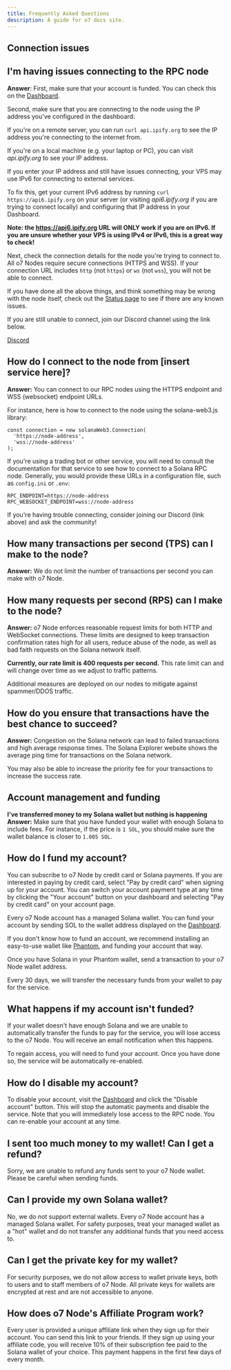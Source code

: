```yaml
---
title: Frequently Asked Questions
description: A guide for o7 docs site.
---
```


## Connection issues

## I'm having issues connecting to the RPC node

**Answer**: First, make sure that your account is funded. You can check this on the [Dashboard](https://o7node.com/dashboard).

Second, make sure that you are connecting to the node using the IP address you've configured in the dashboard:

If you're on a remote server, you can run `curl api.ipify.org` to see the IP address you're connecting to the internet from.

If you're on a local machine (e.g. your laptop or PC), you can visit _api.ipify.org_ to see your IP address.

If you enter your IP address and still have issues connecting, your VPS may use IPv6 for connecting to external services.

To fix this, get your current IPv6 address by running `curl https://api6.ipify.org` on your server (or visiting _api6.ipify.org_ if you are trying to connect locally) and configuring that IP address in your Dashboard.

**Note: the https://api6.ipify.org URL will ONLY work if you are on IPv6. If you are unsure whether your VPS is using IPv4 or IPv6, this is a great way to check!**

Next, check the connection details for the node you're trying to connect to. All o7 Nodes require secure connections (HTTPS and WSS). If your connection URL includes `http` (not `https`) or `ws` (not `wss`), you will not be able to connect.

If you have done all the above things, and think something may be wrong with the node itself, check out the [Status page](https://status.o7node.com/) to see if there are any known issues.

If you are still unable to connect, join our Discord channel using the link below.


[Discord](https://discord.com/invite/UBnZzPFXbB)

## How do I connect to the node from [insert service here]?

**Answer:** You can connect to our RPC nodes using the HTTPS endpoint and WSS (websocket) endpoint URLs.

For instance, here is how to connect to the node using the solana-web3.js library:

```
const connection = new solanaWeb3.Connection(
  'https://node-address', 
  'wss://node-address'
);
```
If you're using a trading bot or other service, you will need to consult the documentation for that service to see how to connect to a Solana RPC node. Generally, you would provide these URLs in a configuration file, such as `config.ini` or `.env`:

```
RPC_ENDPOINT=https://node-address
RPC_WEBSOCKET_ENDPOINT=wss://node-address
```

If you're having trouble connecting, consider joining our Discord (link above) and ask the community!

## How many transactions per second (TPS) can I make to the node?

**Answer:** We do not limit the number of transactions per second you can make with o7 Node.

## How many requests per second (RPS) can I make to the node?

**Answer:** o7 Node enforces reasonable request limits for both HTTP and WebSocket connections. These limits are designed to keep transaction confirmation rates high for all users, reduce abuse of the node, as well as bad faith requests on the Solana network itself.

**Currently, our rate limit is 400 requests per second.** This rate limit can and will change over time as we adjust to traffic patterns.

Additional measures are deployed on our nodes to mitigate against spammer/DDOS traffic.

## How do you ensure that transactions have the best chance to succeed?

**Answer:** Congestion on the Solana network can lead to failed transactions and high average response times. The Solana Explorer website shows the average ping time for transactions on the Solana network.

You may also be able to increase the priority fee for your transactions to increase the success rate.

## Account management and funding
**I've transferred money to my Solana wallet but nothing is happening**
**Answer:** Make sure that you have funded your wallet with enough Solana to include fees. For instance, if the price is `1 SOL`, you should make sure the wallet balance is closer to `1.005 SOL`.

## How do I fund my account?
You can subscribe to o7 Node by credit card or Solana payments. If you are interested in paying by credit card, select "Pay by credit card" when signing up for your account. You can switch your account payment type at any time by clicking the "Your account" button on your dashboard and selecting "Pay by credit card" on your account page.

Every o7 Node account has a managed Solana wallet. You can fund your account by sending SOL to the wallet address displayed on the [Dashboard](https://o7node.com/dashboard).

If you don't know how to fund an account, we recommend installing an easy-to-use wallet like [Phantom](https://phantom.app/), and funding your account that way.

Once you have Solana in your Phantom wallet, send a transaction to your o7 Node wallet address.

Every 30 days, we will transfer the necessary funds from your wallet to pay for the service.

## What happens if my account isn't funded?

If your wallet doesn't have enough Solana and we are unable to automatically transfer the funds to pay for the service, you will lose access to the o7 Node. You will receive an email notification when this happens.

To regain access, you will need to fund your account. Once you have done so, the service will be automatically re-enabled.

## How do I disable my account?

To disable your account, visit the [Dashboard](https://o7node.com/dashboard) and click the "Disable account" button. This will stop the automatic payments and disable the service. Note that you will immediately lose access to the RPC node. You can re-enable your account at any time.

## I sent too much money to my wallet! Can I get a refund?

Sorry, we are unable to refund any funds sent to your o7 Node wallet. Please be careful when sending funds.

## Can I provide my own Solana wallet?

No, we do not support external wallets. Every o7 Node account has a managed Solana wallet. For safety purposes, treat your managed wallet as a "hot" wallet and do not transfer any additional funds that you need access to.

## Can I get the private key for my wallet?

For security purposes, we do not allow access to wallet private keys, both to users and to staff members of o7 Node. All private keys for wallets are encrypted at rest and are not accessible to anyone.

## How does o7 Node's Affiliate Program work?

Every user is provided a unique affiliate link when they sign up for their account. You can send this link to your friends. If they sign up using your affiliate code, you will receive 10% of their subscription fee paid to the Solana wallet of your choice. This payment happens in the first few days of every month.


